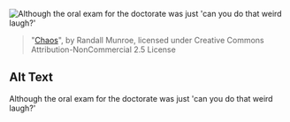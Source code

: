 ![Although the oral exam for the doctorate was just 'can you do that weird laugh?'](https://imgs.xkcd.com/comics/chaos.png)
> "[Chaos](https://xkcd.com/1399/)", by Randall Munroe, licensed under Creative Commons Attribution-NonCommercial 2.5 License

## Alt Text
Although the oral exam for the doctorate was just 'can you do that weird laugh?'
